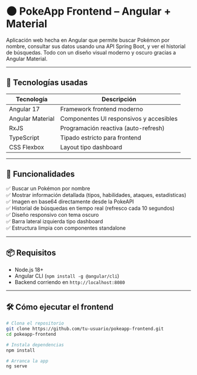 # 🌑 PokeApp Frontend – Angular + Material

Aplicación web hecha en Angular que permite buscar Pokémon por nombre, consultar sus datos usando una API Spring Boot, y ver el historial de búsquedas. Todo con un diseño visual moderno y oscuro gracias a Angular Material.

---

## 🚀 Tecnologías usadas

| Tecnología     | Descripción                           |
|----------------|---------------------------------------|
| Angular 17     | Framework frontend moderno            |
| Angular Material | Componentes UI responsivos y accesibles |
| RxJS           | Programación reactiva (auto-refresh)  |
| TypeScript     | Tipado estricto para frontend         |
| CSS Flexbox    | Layout tipo dashboard                 |

---

## 🎯 Funcionalidades

✅ Buscar un Pokémon por nombre  
✅ Mostrar información detallada (tipos, habilidades, ataques, estadísticas)  
✅ Imagen en base64 directamente desde la PokeAPI  
✅ Historial de búsquedas en tiempo real (refresco cada 10 segundos)  
✅ Diseño responsivo con tema oscuro  
✅ Barra lateral izquierda tipo dashboard  
✅ Estructura limpia con componentes standalone

---

## 📦 Requisitos

- Node.js 18+
- Angular CLI (`npm install -g @angular/cli`)
- Backend corriendo en `http://localhost:8080`

---

## 🛠 Cómo ejecutar el frontend

```bash
# Clona el repositorio
git clone https://github.com/tu-usuario/pokeapp-frontend.git
cd pokeapp-frontend

# Instala dependencias
npm install

# Arranca la app
ng serve
